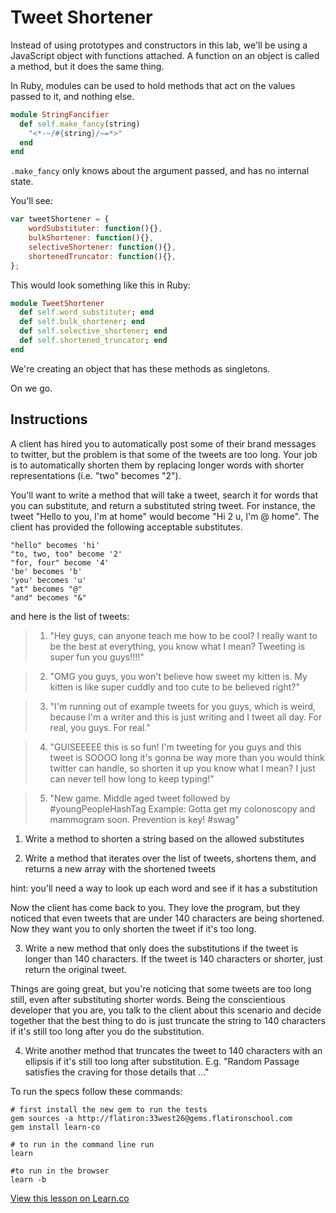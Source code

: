 # Tweet Shortener

Instead of using prototypes and constructors in this lab, we'll be using a JavaScript object with functions attached. A function on an object is called a method, but it does the same thing. 

In Ruby, modules can be used to hold methods that act on the values passed to it, and nothing else. 

```ruby
module StringFancifier
  def self.make_fancy(string)
    "<*-~/#{string}/~=*>"
  end
end
```

`.make_fancy` only knows about the argument passed, and has no internal state.

You'll see:

```javascript
var tweetShortener = {
    wordSubstituter: function(){},
    bulkShortener: function(){},
    selectiveShortener: function(){},
    shortenedTruncator: function(){},
};
```

This would look something like this in Ruby:

```ruby
module TweetShortener
  def self.word_substituter; end
  def self.bulk_shortener; end
  def self.selective_shortener; end
  def self.shortened_truncator; end
end
```

We're creating an object that has these methods as singletons.

On we go.

## Instructions

A client has hired you to automatically post some of their brand messages to twitter, but the problem is that some of the tweets are too long. Your job is to automatically shorten them by replacing longer words with shorter representations (i.e. "two" becomes "2").

You'll want to write a method that will take a tweet, search it for words that you can substitute, and return a substituted string tweet. For instance, the tweet "Hello to you, I'm at home" would become "Hi 2 u, I'm @ home". The client has provided the following acceptable substitutes.

```
"hello" becomes 'hi'
"to, two, too" become '2'
"for, four" become '4'
'be' becomes 'b'
'you' becomes 'u'
"at" becomes "@"
"and" becomes "&"
```

and here is the list of tweets:

  >1. "Hey guys, can anyone teach me how to be cool? I really want to be the best at everything, you know what I mean? Tweeting is super fun you guys!!!!"

  >2. "OMG you guys, you won't believe how sweet my kitten is. My kitten is like super cuddly and too cute to be believed right?"

  >3. "I'm running out of example tweets for you guys, which is weird, because I'm a writer and this is just writing and I tweet all day. For real, you guys. For real."

  >4. "GUISEEEEE this is so fun! I'm tweeting for you guys and this tweet is SOOOO long it's gonna be way more than you would think twitter can handle, so shorten it up you know what I mean? I just can never tell how long to keep typing!"

  >5. "New game. Middle aged tweet followed by #youngPeopleHashTag Example: Gotta get my colonoscopy and mammogram soon. Prevention is key! #swag"

1. Write a method to shorten a string based on the allowed substitutes

2. Write a method that iterates over the list of tweets, shortens them, and returns a new array with the shortened tweets

  hint: you'll need a way to look up each word and see if it has a substitution


  Now the client has come back to you. They love the program, but they noticed that even tweets that are under 140 characters are being shortened. Now they want you to only shorten the tweet if it's too long.

3. Write a new method that only does the substitutions if the tweet is longer than 140 characters. If the tweet is 140 characters or shorter, just return the original tweet.

  Things are going great, but you're noticing that some tweets are too long still, even after substituting shorter words. Being the conscientious developer that you are, you talk to the client about this scenario and decide together that the best thing to do is just truncate the string to 140 characters if it's still too long after you do the substitution.

4. Write another method that truncates the tweet to 140 characters with an ellipsis if it's still too long after substitution. E.g. "Random Passage satisfies the craving for those details that ..."


To run the specs follow these commands:

```shell
# first install the new gem to run the tests
gem sources -a http://flatiron:33west26@gems.flatironschool.com
gem install learn-co

# to run in the command line run
learn

#to run in the browser
learn -b
```

<a href='https://learn.co/lessons/js-tweet-shortener' data-visibility='hidden'>View this lesson on Learn.co</a>
